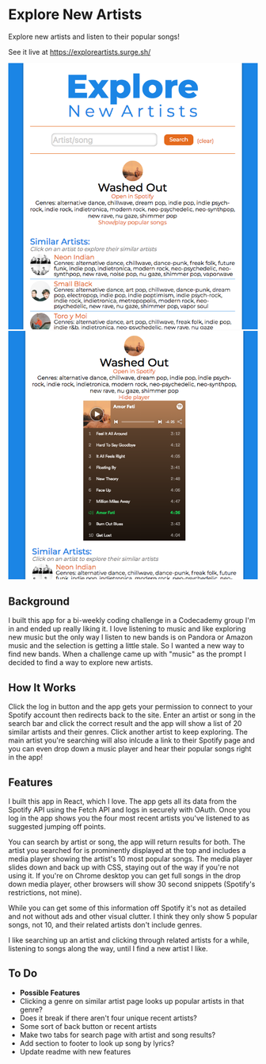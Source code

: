 # Explore New Artists
Explore new artists and listen to their popular songs! 

See it live at https://exploreartists.surge.sh/

![](./public/exploreartists00.png)
![](./public/exploreartists1.png)

## Background
I built this app for a bi-weekly coding challenge in a Codecademy group I'm in and ended up really liking it. I love listening to music and like exploring new music but the only way I listen to new bands is on Pandora or Amazon music and the selection is getting a little stale. So I wanted a new way to find new bands. When a challenge came up with "music" as the prompt I decided to find a way to explore new artists.

## How It Works
Click the log in button and the app gets your permission to connect to your Spotify account then redirects back to the site. Enter an artist or song in the search bar and click the correct result and the app will show a list of 20 similar artists and their genres. Click another artist to keep exploring. The main artist you're searching will also inlcude a link to their Spotify page and you can even drop down a music player and hear their popular songs right in the app!

## Features
I built this app in React, which I love. The app gets all its data from the Spotify API using the Fetch API and logs in securely with OAuth. Once you log in the app shows you the four most recent artists you've listened to as suggested jumping off points. 

You can search by artist or song, the app will return results for both. The artist you searched for is prominently displayed at the top and includes a media player showing the artist's 10 most popular songs. The media player slides down and back up with CSS, staying out of the way if you're not using it. If you're on Chrome desktop you can get full songs in the drop down media player, other browsers will show 30 second snippets (Spotify's restrictions, not mine). 

While you can get some of this information off Spotify it's not as detailed and not without ads and other visual clutter. I think they only show 5 popular songs, not 10, and their related artists don't include genres. 

I like searching up an artist and clicking through related artists for a while, listening to songs along the way, until I find a new artist I like. 

## To Do
* **Possible Features**
* Clicking a genre on similar artist page looks up popular artists in that genre?
* Does it break if there aren't four unique recent artists?
* Some sort of back button or recent artists
* Make two tabs for search page with artist and song results?
* Add section to footer to look up song by lyrics?
* Update readme with new features